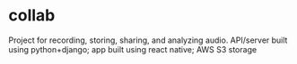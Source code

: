 # collab
Project for recording, storing, sharing, and analyzing audio. API/server built using python+django; app built using react native; AWS S3 storage
